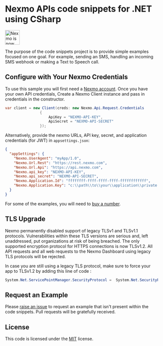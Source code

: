 # Nexmo APIs code snippets for .NET using CSharp

<img src="https://developer.nexmo.com/assets/images/Vonage_Nexmo.svg" height="48px" alt="Nexmo is now known as Vonage" />

The purpose of the code snippets project is to provide simple examples focused on one goal. For example, sending an SMS, handling an incoming SMS webhook or making a Text to Speech call.

## Configure with Your Nexmo Credentials

To use this sample you will first need a [Nexmo account](https://dashboard.nexmo.com/sign-up). Once you have your own API credentials, Create a Nexmo Client instance and pass in credentials in the constructor.

```csharp
var client = new Client(creds: new Nexmo.Api.Request.Credentials
                {
                    ApiKey = "NEXMO-API-KEY",
                    ApiSecret = "NEXMO-API-SECRET"
                });
```

Alternatively, provide the nexmo URLs, API key, secret, and application credentials (for JWT) in ```appsettings.json```:

```json
{
  "appSettings": {
    "Nexmo.UserAgent": "myApp/1.0",
    "Nexmo.Url.Rest": "https://rest.nexmo.com",
    "Nexmo.Url.Api": "https://api.nexmo.com",
    "Nexmo.api_key": "NEXMO-API-KEY",
    "Nexmo.api_secret": "NEXMO-API-SECRET",
    "Nexmo.Application.Id": "ffffffff-ffff-ffff-ffff-ffffffffffff",
    "Nexmo.Application.Key": "c:\\path\\to\\your\\application\\private.key"
  }
}
```

For some of the examples, you will need to [buy a number](https://dashboard.nexmo.com/buy-numbers).

## TLS Upgrade

Nexmo permanently disabled support of legacy TLSv1 and TLSv1.1 protocols. Vulnerabilities within these TLS versions are serious and, left unaddressed, put organizations at risk of being breached. The only supported encryption protocol for HTTPS connections is now TLSv1.2. All API requests and all web requests to the Nexmo Dashboard using legacy TLS protocols will be rejected.

In case you are still using a legacy TLS protocol, make sure to force your app to TLSv1.2 by adding this line of code :

```csharp
System.Net.ServicePointManager.SecurityProtocol =  System.Net.SecurityProtocolType.Tls12;
```

## Request an Example

Please [raise an issue](https://github.com/nexmo-community/nexmo-dotnet-quickstart/issues) to request an example that isn't present within the code snippets. Pull requests will be gratefully received.

## License

This code is licensed under the [MIT](https://github.com/nexmo-community/nexmo-java-quickstart/blob/master/LICENSE.txt) license.
